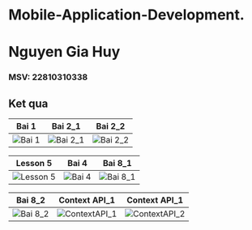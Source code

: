 # Mobile-Application-Development.
# Nguyen Gia Huy
### MSV: 22810310338
## Ket qua

| Bai 1 | Bai 2_1 | Bai 2_2 |
|-------|---------|---------|
| ![Bai 1](https://github.com/user-attachments/assets/7dc9bb8c-032b-427a-86fb-90b1c7aaf34a) | ![Bai 2_1](https://github.com/user-attachments/assets/1a4adbfb-23d0-4652-9418-f9b6c2e1bbd0) | ![Bai 2_2](https://github.com/user-attachments/assets/099b0df5-ae3f-4bb8-96c1-7c7a3f49c4ac) |

| Lesson 5 | Bai 4 | Bai 8_1 |
|----------|-------|---------|
| ![Lesson 5](https://github.com/user-attachments/assets/de12bc24-74da-4a98-b4d3-c0d9eab1133c) | ![Bai 4](https://github.com/user-attachments/assets/c0eea761-b074-4715-bb96-b91e0d19242c) | ![Bai 8_1](https://github.com/user-attachments/assets/d0e54ded-2179-453b-a562-93480e9ac569) |

| Bai 8_2 | Context API_1 | Context API_1 |
|---------|---------------|---------------|
| ![Bai 8_2](https://github.com/user-attachments/assets/ee27edbb-aa59-4335-965b-b12061dd6050) | ![ContextAPI_1](https://github.com/user-attachments/assets/4c82b20b-c698-4684-9c31-1802d65ce673) | ![ContextAPI_2](https://github.com/user-attachments/assets/65b2ea8b-027f-4049-acdb-aaefe5a12633) |
